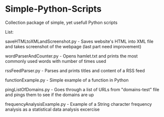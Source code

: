 # Simple-Python-Scripts
Collection package of simple, yet usefull Python scripts

List:

saveHTMLtoXMLandScreenshot.py - Saves website's HTML into XML file and takes screenshot of the webpage (last part need improvement)

wordParserAndCounter.py - Opens hamlet.txt and prints the most commonly used words with number of times used

rssFeedParser.py - Parses and prints titles and content of a RSS feed

functionExample.py - Simple example of a function in Python

pingListOfDomains.py - Goes through a list of URLs from "domains-test" file and pings them to see if the domains are up

frequencyAnalysisExample.py - Example of a String character frequency analysis as a statistical data analysis excercise

